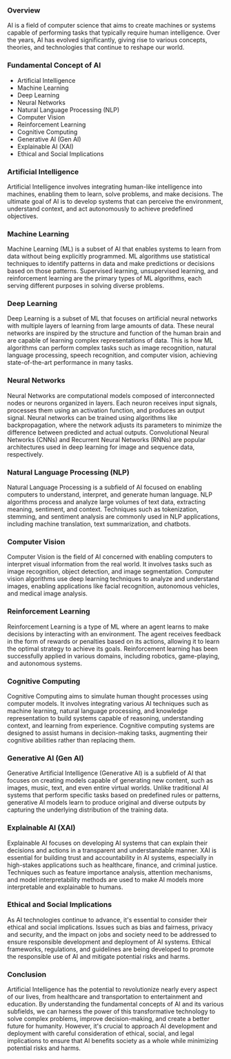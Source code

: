 ### Overview
AI is a field of computer science that aims to create machines or systems capable of performing tasks that typically require human intelligence. Over the years, AI has evolved significantly, giving rise to various concepts, theories, and technologies that continue to reshape our world.

### Fundamental Concept of AI
  + Artificial Intelligence
  + Machine Learning
  + Deep Learning
  + Neural Networks
  + Natural Language Processing (NLP)
  + Computer Vision
  + Reinforcement Learning
  + Cognitive Computing
  + Generative AI (Gen AI)
  + Explainable AI (XAI)
  + Ethical and Social Implications

### Artificial Intelligence
Artificial Intelligence involves integrating human-like intelligence into machines, enabling them to learn, solve problems, and make decisions. The ultimate goal of AI is to develop systems that can perceive the environment, understand context, and act autonomously to achieve predefined objectives.

### Machine Learning
Machine Learning (ML) is a subset of AI that enables systems to learn from data without being explicitly programmed. ML algorithms use statistical techniques to identify patterns in data and make predictions or decisions based on those patterns. Supervised learning, unsupervised learning, and reinforcement learning are the primary types of ML algorithms, each serving different purposes in solving diverse problems.

### Deep Learning
Deep Learning is a subset of ML that focuses on artificial neural networks with multiple layers of learning from large amounts of data. These neural networks are inspired by the structure and function of the human brain and are capable of learning complex representations of data. This is how ML algorithms can perform complex tasks such as image recognition, natural language processing, speech recognition, and computer vision, achieving state-of-the-art performance in many tasks.

### Neural Networks
Neural Networks are computational models composed of interconnected nodes or neurons organized in layers. Each neuron receives input signals, processes them using an activation function, and produces an output signal. Neural networks can be trained using algorithms like backpropagation, where the network adjusts its parameters to minimize the difference between predicted and actual outputs. Convolutional Neural Networks (CNNs) and Recurrent Neural Networks (RNNs) are popular architectures used in deep learning for image and sequence data, respectively.

### Natural Language Processing (NLP)
Natural Language Processing is a subfield of AI focused on enabling computers to understand, interpret, and generate human language. NLP algorithms process and analyze large volumes of text data, extracting meaning, sentiment, and context. Techniques such as tokenization, stemming, and sentiment analysis are commonly used in NLP applications, including machine translation, text summarization, and chatbots.

### Computer Vision
Computer Vision is the field of AI concerned with enabling computers to interpret visual information from the real world. It involves tasks such as image recognition, object detection, and image segmentation. Computer vision algorithms use deep learning techniques to analyze and understand images, enabling applications like facial recognition, autonomous vehicles, and medical image analysis.

### Reinforcement Learning
Reinforcement Learning is a type of ML where an agent learns to make decisions by interacting with an environment. The agent receives feedback in the form of rewards or penalties based on its actions, allowing it to learn the optimal strategy to achieve its goals. Reinforcement learning has been successfully applied in various domains, including robotics, game-playing, and autonomous systems.

### Cognitive Computing
Cognitive Computing aims to simulate human thought processes using computer models. It involves integrating various AI techniques such as machine learning, natural language processing, and knowledge representation to build systems capable of reasoning, understanding context, and learning from experience. Cognitive computing systems are designed to assist humans in decision-making tasks, augmenting their cognitive abilities rather than replacing them.

### Generative AI (Gen AI)
Generative Artificial Intelligence (Generative AI) is a subfield of AI that focuses on creating models capable of generating new content, such as images, music, text, and even entire virtual worlds. Unlike traditional AI systems that perform specific tasks based on predefined rules or patterns, generative AI models learn to produce original and diverse outputs by capturing the underlying distribution of the training data.

### Explainable AI (XAI)
Explainable AI focuses on developing AI systems that can explain their decisions and actions in a transparent and understandable manner. XAI is essential for building trust and accountability in AI systems, especially in high-stakes applications such as healthcare, finance, and criminal justice. Techniques such as feature importance analysis, attention mechanisms, and model interpretability methods are used to make AI models more interpretable and explainable to humans.

### Ethical and Social Implications
As AI technologies continue to advance, it's essential to consider their ethical and social implications. Issues such as bias and fairness, privacy and security, and the impact on jobs and society need to be addressed to ensure responsible development and deployment of AI systems. Ethical frameworks, regulations, and guidelines are being developed to promote the responsible use of AI and mitigate potential risks and harms.

### Conclusion
Artificial Intelligence has the potential to revolutionize nearly every aspect of our lives, from healthcare and transportation to entertainment and education. By understanding the fundamental concepts of AI and its various subfields, we can harness the power of this transformative technology to solve complex problems, improve decision-making, and create a better future for humanity. However, it's crucial to approach AI development and deployment with careful consideration of ethical, social, and legal implications to ensure that AI benefits society as a whole while minimizing potential risks and harms.
